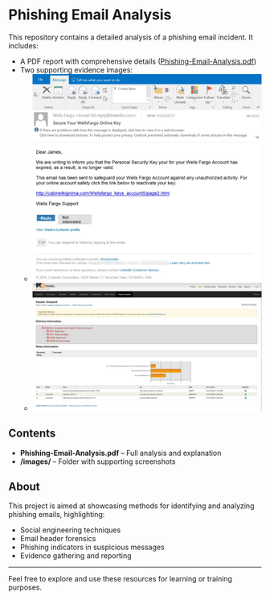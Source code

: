 # Phishing Email Analysis

This repository contains a detailed analysis of a phishing email incident. It includes:

- A PDF report with comprehensive details ([Phishing-Email-Analysis.pdf](./Phishing-Email-Analysis.pdf))
- Two supporting evidence images:
  - ![Phishing Email Screenshot](./images/PHOTO-2025-10-21-19-47-58.jpg)
  - ![Header Analysis Screenshot](./images/PHOTO-2025-10-21-19-58-47.jpg)

## Contents
- **Phishing-Email-Analysis.pdf** – Full analysis and explanation
- **/images/** – Folder with supporting screenshots

## About
This project is aimed at showcasing methods for identifying and analyzing phishing emails, highlighting:
- Social engineering techniques
- Email header forensics
- Phishing indicators in suspicious messages
- Evidence gathering and reporting

---

Feel free to explore and use these resources for learning or training purposes.
